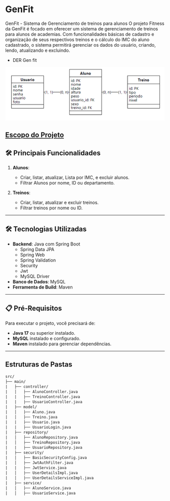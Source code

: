 # GenFit

GenFit - Sistema de Gerenciamento de treinos para alunos
O projeto Fitness da GenFit  é focado em oferecer um sistema de gerenciamento de treinos para alunos de academias. Com funcionalidades básicas de cadastro e organização de seus respectivos treinos e o cálculo do IMC do aluno cadastrado, o sistema permitirá gerenciar os dados do usuário, criando, lendo, atualizando  e excluindo. 


- DER Gen fit

<img src="./img/image.png">

## <a href="https://docs.google.com/document/d/10A2NHIvu8KOkq30UwUPa4Wu0mm6fnEemDds4KOy_UsQ/edit?tab=t.0">Escopo do Projeto</a>

## 🛠️ Principais Funcionalidades
1. **Alunos**:
   - Criar, listar, atualizar, Lista por IMC, e excluir alunos.
   - Filtrar Alunos por nome, ID ou departamento.

2. **Treinos**:
   - Criar, listar, atualizar e excluir treinos.
   - Filtrar treinos por nome ou ID.

---

## 🛠️ Tecnologias Utilizadas
- **Backend**: Java com Spring Boot
  - Spring Data JPA
  - Spring Web
  - Spring Validation
  - Security
  - Jwt
  - MySQL Driver
- **Banco de Dados**: MySQL
- **Ferramenta de Build**: Maven

---

## 📋 Pré-Requisitos
Para executar o projeto, você precisará de:
- **Java 17** ou superior instalado.
- **MySQL** instalado e configurado.
- **Maven** instalado para gerenciar dependências.

---

## Estruturas de Pastas

```
src/
├── main/
|   ├── controller/
|   │   ├── AlunoController.java
|   |   ├── TreinoController.java
|   |   ├── UsuarioController.java
|   ├── model/
|   │   ├── Aluno.java
|   │   ├── Treino.java
|   |   ├── Usuario.java
|   |   ├── UsuarioLogin.java
|   ├── repository/
|   │   ├── AlunoRepository.java
|   │   ├── TreinoRepository.java
|   |   ├── UsuarioRepository.java
|   ├── security/
|   │   ├── BasicSecurityConfig.java
|   │   ├── JwtAuthFilter.java
|   |   ├── JwtService.java
|   │   ├── UserDetailsImpl.java
|   │   ├── UserDetailsServiceImpl.java
|   ├── service/
|   │   ├── AlunoService.java
|   │   ├── UsuarioService.java
```

